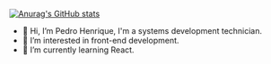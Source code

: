 [![Anurag's GitHub stats](https://github-readme-stats.vercel.app/api?username=PedroHenrique-42&theme=nightowl)](https://github.com/anuraghazra/github-readme-stats)
- 👋 Hi, I’m Pedro Henrique, I'm a systems development technician.
- 👀 I’m interested in front-end development.
- 🌱 I’m currently learning React.

<!---
PedroHenrique-42/PedroHenrique-42 is a ✨ special ✨ repository because its `README.md` (this file) appears on your GitHub profile.
You can click the Preview link to take a look at your changes.
--->
